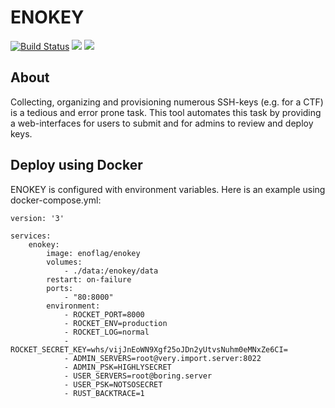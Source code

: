 # ENOKEY

[![Build Status](https://travis-ci.org/ENOFLAG/ENOKEY.svg?branch=master)](https://travis-ci.org/ENOFLAG/ENOKEY)
[![](https://tokei.rs/b1/github/ENOFLAG/ENOKEY)](https://github.com/ENOFLAG/ENOKEY)
[![](https://img.shields.io/docker/cloud/build/enoflag/enokey.svg)](https://hub.docker.com/r/enoflag/enokey)

## About

Collecting, organizing and provisioning numerous SSH-keys (e.g. for a CTF) is a tedious and error prone task. This tool automates this task by providing a web-interfaces for users to submit and for admins to review and deploy keys.

## Deploy using Docker

ENOKEY is configured with environment variables. Here is an example using docker-compose.yml:
```
version: '3'

services:
    enokey:
        image: enoflag/enokey
        volumes:
            - ./data:/enokey/data
        restart: on-failure
        ports:
            - "80:8000"
        environment:
            - ROCKET_PORT=8000
            - ROCKET_ENV=production
            - ROCKET_LOG=normal
            - ROCKET_SECRET_KEY=whs/vijJnEoWN9Xgf25oJDn2yUtvsNuhm0eMNxZe6CI=
            - ADMIN_SERVERS=root@very.import.server:8022
            - ADMIN_PSK=HIGHLYSECRET
            - USER_SERVERS=root@boring.server
            - USER_PSK=NOTSOSECRET
            - RUST_BACKTRACE=1
```
